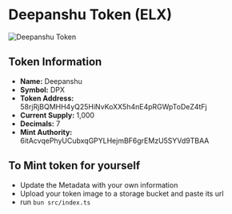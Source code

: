 # Deepanshu Token (ELX)

![Deepanshu Token](https://5u77md5agm.ufs.sh/f/Kf5yBVp9ZVhsomWIgLS6z0ENp9imIgrk1GDb3WdVFXvRZYq7)

## Token Information

- **Name:** Deepanshu
- **Symbol:** DPX
- **Token Address:** 58rjRjBQMHH4yQ25HiNvKoXX5h4nE4pRGWpToDeZ4tFj
- **Current Supply:** 1,000
- **Decimals:** 7
- **Mint Authority:** 6itAcvqePhyUCubxqGPYLHejmBF6grEMzU5SYVd9TBAA


## To Mint token for yourself

 - Update the Metadata with your own information
 - Upload your token image to a storage bucket and paste its url
 - run `bun src/index.ts`
